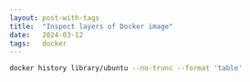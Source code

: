 ```yaml
---
layout: post-with-tags
title:  "Inspect layers of Docker image"
date:   2024-03-12
tags:   docker
---
```


```bash
docker history library/ubuntu --no-trunc --format 'table'
```